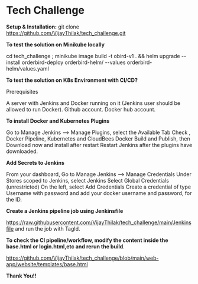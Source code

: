 # Tech Challenge

**Setup & Installation:**
git clone https://github.com/VijayThilak/tech_challenge.git 

**To test the solution on Minikube locally**

cd  tech_challenge ; minikube image build -t obird-v1 . &&  helm upgrade --install orderbird-deploy  orderbird-helm/ --values orderbird-helm/values.yaml




**To test the solution on K8s Environment with CI/CD?**

Prerequisites

A server with Jenkins and Docker running on it (Jenkins user should be allowed to run Docker).
Github account.
Docker hub account.


**To install  Docker and Kubernetes Plugins**

Go to Manage Jenkins —> Manage Plugins, select the Available Tab
Check , Docker Pipeline, Kubernetes and CloudBees Docker Build and Publish, then Download now and install after restart
Restart Jenkins after the plugins have downloaded.


**Add Secrets to Jenkins**

From your dashboard, Go to Manage Jenkins —> Manage Credentials
Under Stores scoped to Jenkins, select Jenkins
Select Global Credentials (unrestricted)
On the left, select Add Credentials
Create a credential of type Username with password and add your docker username and password, for the ID.


**Create a Jenkins pipeline job using Jenkinsfile**

https://raw.githubusercontent.com/VijayThilak/tech_challenge/main/Jenkinsfile and run the job with TagId.


**To check the CI pipeline/workflow, modify the content inside the base.html or login.html,etc and rerun the build**.

https://github.com/VijayThilak/tech_challenge/blob/main/web-app/website/templates/base.html

**Thank You!!**
